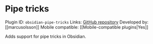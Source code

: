 # Pipe tricks

Plugin ID: `obsidian-pipe-tricks`
Links: [GitHub repository](https://github.com/marcusolsson/obsidian-pipe-tricks)
Developed by: [[marcusolsson]]
Mobile compatible: [[Mobile-compatible plugins|Yes]]

Adds support for pipe tricks in Obsidian.
